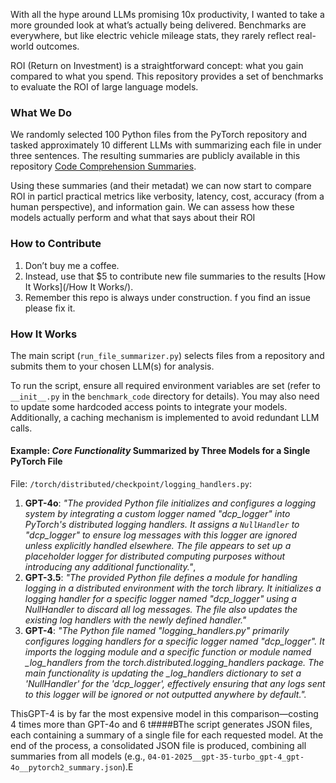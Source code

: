 With all the hype around LLMs promising 10x productivity, I wanted to take a more grounded look at what’s actually being delivered. Benchmarks are everywhere, but like electric vehicle mileage stats, they rarely reflect real-world outcomes.

ROI (Return on Investment) is a straightforward concept: what you gain compared to what you spend. This repository provides a set of benchmarks to evaluate the ROI of large language models.

### What We Do
We randomly selected 100 Python files from the PyTorch repository and tasked approximately 10 different LLMs with summarizing each file in under three sentences. The resulting summaries are publicly available in this repository [Code Comprehension Summaries](https://raw.githubusercontent.com/strudelbots/strudel-llm-benchmarks/refs/heads/shorten-readme/results/pytorch_DB.json]).

Using these summaries (and their metadat) we can now start to compare ROI in particl practical metrics like verbosity, latency, cost, accuracy (from a human perspective), and information gain. We can assess how these models actually perform and what that says about their ROI

### How to Contribute
1. Don’t buy me a coffee.
2. Instead, use that $5 to contribute new file summaries to the results [How It Works](/How It Works/).
3. Remember this repo is always under construction. f you find an issue please fix it. 

### How It Works
The main script (`run_file_summarizer.py`) selects files from a repository and submits them to your chosen LLM(s) for analysis.

To run the script, ensure all required environment variables are set (refer to `__init__.py` in the `benchmark_code` directory for details). You may also need to update some hardcoded access points to integrate your models. Additionally, a caching mechanism is implemented to avoid redundant LLM calls.

#### Example: *Core Functionality* Summarized by Three Models for a Single PyTorch File

File: `/torch/distributed/checkpoint/logging_handlers.py`:  
1. **GPT-4o**: *"The provided Python file initializes and configures a logging system by integrating a custom logger named \"dcp_logger\" into PyTorch's distributed logging handlers. It assigns a `NullHandler` to \"dcp_logger\" to ensure log messages with this logger are ignored unless explicitly handled elsewhere. The file appears to set up a placeholder logger for distributed computing purposes without introducing any additional functionality."*,  
2. **GPT-3.5**: *"The provided Python file defines a module for handling logging in a distributed environment with the torch library. It initializes a logging handler for a specific logger named \"dcp_logger\" using a NullHandler to discard all log messages. The file also updates the existing log handlers with the newly defined handler."*  
3. **GPT-4**: *"The Python file named \"logging_handlers.py\" primarily configures logging handlers for a specific logger named \"dcp_logger\". It imports the logging module and a specific function or module named _log_handlers from the torch.distributed.logging_handlers package. The main functionality is updating the _log_handlers dictionary to set a 'NullHandler' for the 'dcp_logger', effectively ensuring that any logs sent to this logger will be ignored or not outputted anywhere by default.".*

ThisGPT-4 is by far the most expensive model in this comparison—costing 4 times more than GPT-4o and 6 
t####BThe script generates JSON files, each containing a summary of a single file for each requested model. At the end of the process, a consolidated JSON file is produced, combining all summaries from all models (e.g., `04-01-2025__gpt-35-turbo_gpt-4_gpt-4o__pytorch2_summary.json`).E